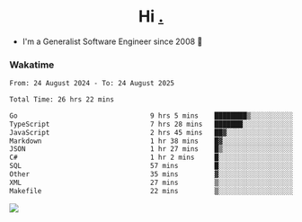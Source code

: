 <h1 align="center">Hi <a href="https://www.hackerrank.com/erasmosaraujo">.</a></h1>
 
- I'm a Generalist Software Engineer  since 2008 🚀
<!--  
<p align="left">
  <a href="https://github.com/erasmosoares/github-readme-stats">
    <img
      align="center"
      src="https://github-readme-stats.vercel.app/api/top-langs/?username=erasmosoares&theme=radical&layout=compact"
    />
  </a>
  <a href="https://github.com/erasmosoares/github-readme-stats">
    [![Harlok's WakaTime stats](https://github-readme-stats.vercel.app/api/wakatime?username=ffflabs)](https://github.com/anuraghazra/github-readme-stats)
  </a>
</p>

<!--
 ### Repo 
 
<p align="left">
 <a href="https://github.com/erasmosoares/github-readme-stats">
    <img
      align="center"
      height="165"
      src="https://github-readme-stats.vercel.app/api/pin?username=erasmosoares&repo=sample-node&title_color=fff&icon_color=f9f9f9&text_color=9f9f9f&bg_color=151515"
    />
  </a>
  <a href="https://github.com/erasmosoares/github-readme-stats">
    <img
      align="center"
      height="165"
      src="https://github-readme-stats.vercel.app/api/pin?username=erasmosoares&repo=sample-node&title_color=fff&icon_color=f9f9f9&text_color=9f9f9f&bg_color=151515"
    />
  </a>
</p>
-->

 ### Wakatime 

<!--START_SECTION:waka-->

```txt
From: 24 August 2024 - To: 24 August 2025

Total Time: 26 hrs 22 mins

Go                                 9 hrs 5 mins    ████████▒░░░░░░░░░░░░░░░░   33.71 %
TypeScript                         7 hrs 28 mins   ███████░░░░░░░░░░░░░░░░░░   27.70 %
JavaScript                         2 hrs 45 mins   ██▓░░░░░░░░░░░░░░░░░░░░░░   10.25 %
Markdown                           1 hr 38 mins    █▓░░░░░░░░░░░░░░░░░░░░░░░   06.07 %
JSON                               1 hr 27 mins    █▒░░░░░░░░░░░░░░░░░░░░░░░   05.43 %
C#                                 1 hr 2 mins     █░░░░░░░░░░░░░░░░░░░░░░░░   03.87 %
SQL                                57 mins         █░░░░░░░░░░░░░░░░░░░░░░░░   03.56 %
Other                              35 mins         ▓░░░░░░░░░░░░░░░░░░░░░░░░   02.20 %
XML                                27 mins         ▒░░░░░░░░░░░░░░░░░░░░░░░░   01.69 %
Makefile                           22 mins         ▒░░░░░░░░░░░░░░░░░░░░░░░░   01.42 %
```

<!--END_SECTION:waka-->

![](https://komarev.com/ghpvc/?username=erasmosoares&color=brightgreen)
